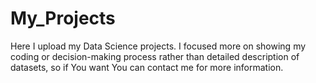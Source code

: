 # My_Projects
Here I upload my Data Science projects. I focused more on showing my coding or decision-making process rather than detailed description of datasets, so if You want You can contact me for more information.
